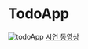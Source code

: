 # TodoApp
![todoApp](https://user-images.githubusercontent.com/111489860/235612899-063c19bc-5c84-4d00-b977-7c87373da1b5.PNG)
[시연 동영상](https://www.youtube.com/watch?v=Y3-FBmT1uiM)
